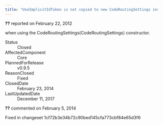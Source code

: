 ```yaml
---
title: "UseImplicitIdToken is not copied to new CodeRoutingSettings instance #746"
---
```

<div class="issue-report"><div class="issue-header"><b>??</b> reported on <time datetime="2012-02-22T19:01:18.947-08:00" title="2012-02-22T19:01:18.947-08:00">February 22, 2012</time></div><div class="issue-message" markdown="1">

when using the CodeRoutingSettings(CodeRoutingSettings) constructor.

</div><div class="issue-footer"><dl><dt>Status</dt><dd>Closed</dd><dt>AffectedComponent</dt><dd>Core</dd><dt>PlannedForRelease</dt><dd>v0.9.5</dd><dt>ReasonClosed</dt><dd>Fixed</dd><dt>ClosedDate</dt><dd><time datetime="2014-02-23T19:03:37.993-08:00" title="2014-02-23T19:03:37.993-08:00">February 23, 2014</time></dd><dt>LastUpdatedDate</dt><dd><time datetime="2017-12-11T02:15:56.247-08:00" title="2017-12-11T02:15:56.247-08:00">December 11, 2017</time></dd></dl></div></div><div id="comment-132731" class="issue-comment"><div class="issue-header"><b>??</b> commented on <time datetime="2014-02-05T11:42:29.807-08:00" title="2014-02-05T11:42:29.807-08:00">February 5, 2014</time></div><div class="issue-message" markdown="1">

Fixed in changeset 1cf72b3e34b72c90bed145cfa773cbf84e65d3f6

</div></div>
